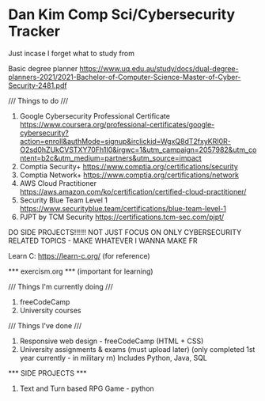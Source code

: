 # Dan Kim Comp Sci/Cybersecurity Tracker
Just incase I forget what to study from

Basic degree planner
https://www.uq.edu.au/study/docs/dual-degree-planners-2021/2021-Bachelor-of-Computer-Science-Master-of-Cyber-Security-2481.pdf 

/// Things to do /// 
1. Google Cybersecurity Professional Certificate
     https://www.coursera.org/professional-certificates/google-cybersecurity?action=enroll&authMode=signup&irclickid=WgxQ8dT2fxyKRI0R-O2sd0hZUkCVSTXY70Fh1I0&irgwc=1&utm_campaign=2057982&utm_content=b2c&utm_medium=partners&utm_source=impact
2. Comptia Security+
     https://www.comptia.org/certifications/security
3. Comptia Network+
     https://www.comptia.org/certifications/network
4. AWS Cloud Practitioner
     https://aws.amazon.com/ko/certification/certified-cloud-practitioner/
5. Security Blue Team Level 1
     https://www.securityblue.team/certifications/blue-team-level-1
6. PJPT by TCM Security
     https://certifications.tcm-sec.com/pjpt/

DO SIDE PROJECTS!!!!!! NOT JUST FOCUS ON ONLY CYBERSECURITY RELATED TOPICS - MAKE WHATEVER I WANNA MAKE FR

Learn C:
https://learn-c.org/ (for reference)

*** exercism.org *** (important for learning)


/// Things I'm currently doing ///
1. freeCodeCamp
2. University courses

/// Things I've done ///
1. Responsive web design - freeCodeCamp (HTML + CSS)
2. University assignments & exams (must upload later) (only completed 1st year currently - in military rn)
     Includes Python, Java, SQL



*** SIDE PROJECTS ***  
1. Text and Turn based RPG Game - python
